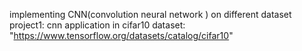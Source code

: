 implementing CNN(convolution neural network ) on different dataset
project1: cnn application in cifar10 dataset: "https://www.tensorflow.org/datasets/catalog/cifar10"
